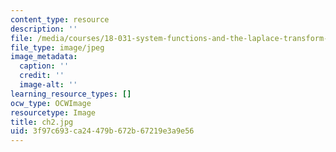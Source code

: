 ```yaml
---
content_type: resource
description: ''
file: /media/courses/18-031-system-functions-and-the-laplace-transform-spring-2019/3f97c693ca24479b672b67219e3a9e56_ch2.jpg
file_type: image/jpeg
image_metadata:
  caption: ''
  credit: ''
  image-alt: ''
learning_resource_types: []
ocw_type: OCWImage
resourcetype: Image
title: ch2.jpg
uid: 3f97c693-ca24-479b-672b-67219e3a9e56
---
```

